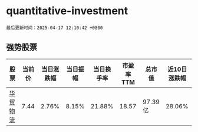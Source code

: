 # quantitative-investment

`最后更新时间：2025-04-17 12:10:42 +0800`

## 强势股票

|股票|当前价|当日涨跌幅|当日振幅|当日换手率|市盈率TTM|总市值|近10日涨跌幅|
|----|----|----|----|----|----|----|----|
|[华贸物流](https://xueqiu.com/S/SH603128)|7.44|2.76%|8.15%|21.88%|18.57|97.39亿|28.06%|
